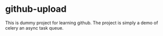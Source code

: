 # github-upload

This is dummy project for learning github.
The project is simply a demo of celery an async task queue.
